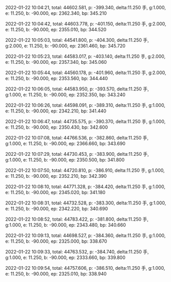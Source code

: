 2022-01-22 10:04:21, total: 44602.581, p: -399.340, delta:11.250 手, g:1.000, e: 11.250, b: -90.000, ep: 2362.340, bp: 345.210

2022-01-22 10:04:42, total: 44603.778, p: -401.150, delta:11.250 手, g:2.000, e: 11.250, b: -90.000, ep: 2355.010, bp: 344.520

2022-01-22 10:05:03, total: 44541.800, p: -404.300, delta:11.250 手, g:2.000, e: 11.250, b: -90.000, ep: 2361.460, bp: 345.720

2022-01-22 10:05:23, total: 44583.017, p: -403.140, delta:11.250 手, g:2.000, e: 11.250, b: -90.000, ep: 2357.340, bp: 345.060

2022-01-22 10:05:44, total: 44560.178, p: -401.960, delta:11.250 手, g:2.000, e: 11.250, b: -90.000, ep: 2353.560, bp: 344.440

2022-01-22 10:06:05, total: 44583.950, p: -393.570, delta:11.250 手, g:1.000, e: 11.250, b: -90.000, ep: 2352.350, bp: 343.240

2022-01-22 10:06:26, total: 44598.091, p: -389.310, delta:11.250 手, g:1.000, e: 11.250, b: -90.000, ep: 2342.210, bp: 341.440

2022-01-22 10:06:47, total: 44735.575, p: -390.370, delta:11.250 手, g:1.000, e: 11.250, b: -90.000, ep: 2350.430, bp: 342.600

2022-01-22 10:07:08, total: 44766.536, p: -382.860, delta:11.250 手, g:1.000, e: 11.250, b: -90.000, ep: 2366.660, bp: 343.690

2022-01-22 10:07:29, total: 44730.453, p: -383.900, delta:11.250 手, g:1.000, e: 11.250, b: -90.000, ep: 2350.500, bp: 341.800

2022-01-22 10:07:50, total: 44720.810, p: -386.910, delta:11.250 手, g:1.000, e: 11.250, b: -90.000, ep: 2352.210, bp: 342.390

2022-01-22 10:08:10, total: 44771.328, p: -384.420, delta:11.250 手, g:1.000, e: 11.250, b: -90.000, ep: 2345.020, bp: 341.180

2022-01-22 10:08:31, total: 44732.528, p: -383.300, delta:11.250 手, g:1.000, e: 11.250, b: -90.000, ep: 2342.220, bp: 340.690

2022-01-22 10:08:52, total: 44783.422, p: -381.800, delta:11.250 手, g:1.000, e: 11.250, b: -90.000, ep: 2343.480, bp: 340.660

2022-01-22 10:09:13, total: 44698.527, p: -384.360, delta:11.250 手, g:1.000, e: 11.250, b: -90.000, ep: 2325.000, bp: 338.670

2022-01-22 10:09:33, total: 44763.532, p: -384.740, delta:11.250 手, g:1.000, e: 11.250, b: -90.000, ep: 2333.660, bp: 339.800

2022-01-22 10:09:54, total: 44757.606, p: -386.510, delta:11.250 手, g:1.000, e: 11.250, b: -90.000, ep: 2325.010, bp: 338.940